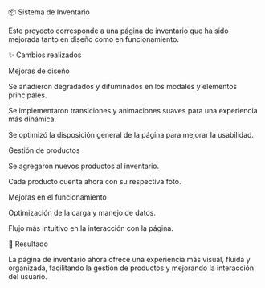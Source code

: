 📦 Sistema de Inventario

Este proyecto corresponde a una página de inventario que ha sido mejorada tanto en diseño como en funcionamiento.

✨ Cambios realizados

Mejoras de diseño

Se añadieron degradados y difuminados en los modales y elementos principales.

Se implementaron transiciones y animaciones suaves para una experiencia más dinámica.

Se optimizó la disposición general de la página para mejorar la usabilidad.

Gestión de productos

Se agregaron nuevos productos al inventario.

Cada producto cuenta ahora con su respectiva foto.

Mejoras en el funcionamiento

Optimización de la carga y manejo de datos.

Flujo más intuitivo en la interacción con la página.

🚀 Resultado

La página de inventario ahora ofrece una experiencia más visual, fluida y organizada, facilitando la gestión de productos y mejorando la interacción del usuario.